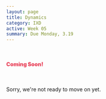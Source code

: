 ```yaml
---
layout: page
title: Dynamics
category: IXD
active: Week 05
summary: Due Monday, 3.19
---
```


<div class="container not-found" style="margin-top: 50px;">
  <div class="bounceInDown animated">
    <div class="fa-5x" style="margin-bottom: 50px;">
    <span class="fa-layers fa-fw" style="color: #E9475E">
      <i class="fas fa-certificate"></i>
      <span class="fa-layers-text fa-inverse" data-fa-transform="shrink-13.5 rotate--30" style="font-weight:900; line-height: 1.15em;">Coming Soon!</span>
    </span>
    </div>
  </div>
  <p>
    Sorry, we're not ready to move on yet.
  </p>
</div>

